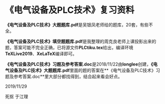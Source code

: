 # 《电气设备及PLC技术》复习资料

**《电气设备及PLC技术》大题题库.pdf**是吴银凤老师给的题库，20套，有些不全。

**《电气设备及PLC技术》填空题题库.pdf**是我整理的周克良老师上课投影出来的题，答案可能不完全正确，已将源文件**PLCtiku.tex**给出，编译环境**TeXLive2019**、**XeLaTeX**编译即可。

**《电气设备及PLC技术》习题及参考答案.doc**是2018/11/22由**longlee**创建，**《电气设备及PLC技术》大题题库.pdf**里面的题的答案在**《电气设备及PLC技术》习题及参考答案.doc**里大部分都找得到，结合起来看会好点。

2019/11/29

死抠 于江理